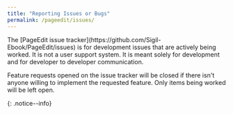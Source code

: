 ```yaml
---
title: "Reporting Issues or Bugs"
permalink: /pageedit/issues/
---
```


<div markup="1">
The [PageEdit issue tracker](https://github.com/Sigil-Ebook/PageEdit/issues) is for development issues that are actively being worked. It is not a user support system. It is meant solely for development and for developer to developer communication.

Feature requests opened on the issue tracker will be closed if there isn't anyone willing to implement the requested feature. Only items being worked will be left open.
</div>
{: .notice--info}

